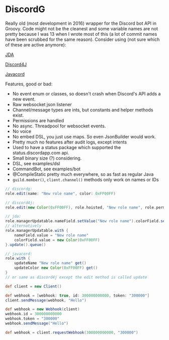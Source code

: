# DiscordG

Really old (most development in 2016) wrapper for the Discord bot API in Groovy.
Code might not be the cleanest and some variable names are not pretty because I was
13 when I wrote most of this (a lot of commit names have been scrubbed for the same reason).
Consider using (not sure which of these are active anymore):

[JDA](https://github.com/DV8FromTheWorld/JDA)

[Discord4J](https://github.com/austinv11/Discord4J)

[Javacord](https://github.com/BtoBastian/Javacord)

Features, good or bad:

* No event enum or classes, so doesn't crash when Discord's API adds a new event.
* Raw websocket json listener
* Channel/message types are ints, but constants and helper methods exist.
* Permissions are handled
* No async. Threadpool for websocket events.
* No voice
* No embed DSL, you just use maps. So even JsonBuilder would work.
* Pretty much no features after audit logs, except intents
* Used to have a status package which supported the status.discordapp.com api.
* Small binary size (?) considering.
* DSL, see examples/dsl
* CommandBot, see examples/bot
* @CompileStatic pretty much everywhere, so as fast as regular Java
* `guild.member()`, `client.channel()` methods only work on names or IDs

```groovy
// discordg:
role.edit(name: "New role name", color: 0xFF00FF)

// discord4j:
role.edit(new Color(0xFF00FF), role.hoisted, "New role name", role.permissions, role.mentionable)

// jda:
role.managerUpdatable.nameField.setValue("New role name").colorField.setValue(new Color(0xFF00FF)).update().queue()
// alternatively
role.managerUpdatable.with {
    nameField.value = "New role name"
    colorField.value = new Color(0xFF00FF)
}.update().queue()

// javacord:
role.with {
    updateName "New role name" get()
    updateColor new Color(0xFF00FF) get()
}
// or same as discord4j except the edit method is called update
```

```groovy
def client = new Client()

def webhook = [webhook: true, id: 300000000000, token: "300000"]
client.sendMessage(webhook, "Hello")

def webhook = new Webhook(client)
webhook.id = 300000000000
webhook.token = "300000"
webhook.sendMessage("Hello")

def webhook = client.requestWebhook(300000000000, "300000")
```
